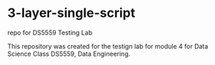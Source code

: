 # 3-layer-single-script
repo for DS5559 Testing Lab

This repository was created for the testign lab for module 4 for Data Science Class DS5559, Data Engineering.
